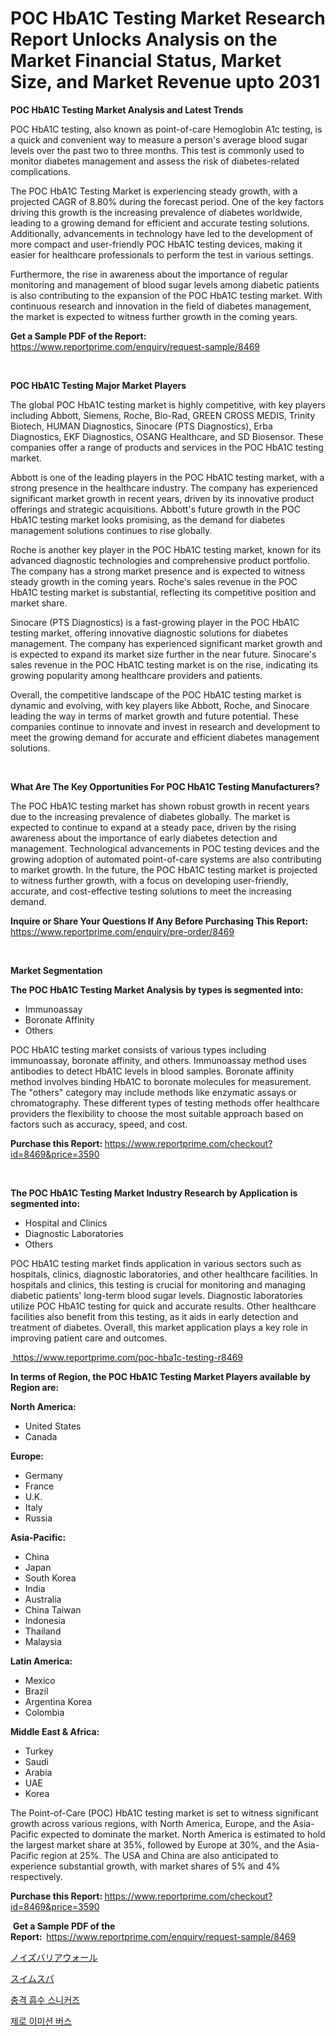 <p><h1>POC HbA1C Testing Market Research Report Unlocks Analysis on the Market Financial Status, Market Size, and Market Revenue upto 2031</h1></p><p><strong>POC HbA1C Testing Market Analysis and Latest Trends</strong></p>
<p><p>POC HbA1C testing, also known as point-of-care Hemoglobin A1c testing, is a quick and convenient way to measure a person's average blood sugar levels over the past two to three months. This test is commonly used to monitor diabetes management and assess the risk of diabetes-related complications.</p><p>The POC HbA1C Testing Market is experiencing steady growth, with a projected CAGR of 8.80% during the forecast period. One of the key factors driving this growth is the increasing prevalence of diabetes worldwide, leading to a growing demand for efficient and accurate testing solutions. Additionally, advancements in technology have led to the development of more compact and user-friendly POC HbA1C testing devices, making it easier for healthcare professionals to perform the test in various settings.</p><p>Furthermore, the rise in awareness about the importance of regular monitoring and management of blood sugar levels among diabetic patients is also contributing to the expansion of the POC HbA1C testing market. With continuous research and innovation in the field of diabetes management, the market is expected to witness further growth in the coming years.</p></p>
<p><strong>Get a Sample PDF of the Report:&nbsp;</strong> <a href="https://www.reportprime.com/enquiry/request-sample/8469">https://www.reportprime.com/enquiry/request-sample/8469</a></p>
<p>&nbsp;</p>
<p><strong>POC HbA1C Testing Major Market Players</strong></p>
<p><p>The global POC HbA1C testing market is highly competitive, with key players including Abbott, Siemens, Roche, Bio-Rad, GREEN CROSS MEDIS, Trinity Biotech, HUMAN Diagnostics, Sinocare (PTS Diagnostics), Erba Diagnostics, EKF Diagnostics, OSANG Healthcare, and SD Biosensor. These companies offer a range of products and services in the POC HbA1C testing market.</p><p>Abbott is one of the leading players in the POC HbA1C testing market, with a strong presence in the healthcare industry. The company has experienced significant market growth in recent years, driven by its innovative product offerings and strategic acquisitions. Abbott's future growth in the POC HbA1C testing market looks promising, as the demand for diabetes management solutions continues to rise globally.</p><p>Roche is another key player in the POC HbA1C testing market, known for its advanced diagnostic technologies and comprehensive product portfolio. The company has a strong market presence and is expected to witness steady growth in the coming years. Roche's sales revenue in the POC HbA1C testing market is substantial, reflecting its competitive position and market share.</p><p>Sinocare (PTS Diagnostics) is a fast-growing player in the POC HbA1C testing market, offering innovative diagnostic solutions for diabetes management. The company has experienced significant market growth and is expected to expand its market size further in the near future. Sinocare's sales revenue in the POC HbA1C testing market is on the rise, indicating its growing popularity among healthcare providers and patients.</p><p>Overall, the competitive landscape of the POC HbA1C testing market is dynamic and evolving, with key players like Abbott, Roche, and Sinocare leading the way in terms of market growth and future potential. These companies continue to innovate and invest in research and development to meet the growing demand for accurate and efficient diabetes management solutions.</p></p>
<p>&nbsp;</p>
<p><strong>What Are The Key Opportunities For POC HbA1C Testing Manufacturers?</strong></p>
<p><p>The POC HbA1C testing market has shown robust growth in recent years due to the increasing prevalence of diabetes globally. The market is expected to continue to expand at a steady pace, driven by the rising awareness about the importance of early diabetes detection and management. Technological advancements in POC testing devices and the growing adoption of automated point-of-care systems are also contributing to market growth. In the future, the POC HbA1C testing market is projected to witness further growth, with a focus on developing user-friendly, accurate, and cost-effective testing solutions to meet the increasing demand.</p></p>
<p><strong>Inquire or Share Your Questions If Any Before Purchasing This Report:</strong> <a href="https://www.reportprime.com/enquiry/pre-order/8469">https://www.reportprime.com/enquiry/pre-order/8469</a></p>
<p>&nbsp;</p>
<p><strong>Market Segmentation</strong></p>
<p><strong>The POC HbA1C Testing Market Analysis by types is segmented into:</strong></p>
<p><ul><li>Immunoassay</li><li>Boronate Affinity</li><li>Others</li></ul></p>
<p><p>POC HbA1C testing market consists of various types including immunoassay, boronate affinity, and others. Immunoassay method uses antibodies to detect HbA1C levels in blood samples. Boronate affinity method involves binding HbA1C to boronate molecules for measurement. The "others" category may include methods like enzymatic assays or chromatography. These different types of testing methods offer healthcare providers the flexibility to choose the most suitable approach based on factors such as accuracy, speed, and cost.</p></p>
<p><strong>Purchase this Report:&nbsp;</strong><a href="https://www.reportprime.com/checkout?id=8469&price=3590">https://www.reportprime.com/checkout?id=8469&price=3590</a></p>
<p>&nbsp;</p>
<p><strong>The POC HbA1C Testing Market Industry Research by Application is segmented into:</strong></p>
<p><ul><li>Hospital and Clinics</li><li>Diagnostic Laboratories</li><li>Others</li></ul></p>
<p><p>POC HbA1C testing market finds application in various sectors such as hospitals, clinics, diagnostic laboratories, and other healthcare facilities. In hospitals and clinics, this testing is crucial for monitoring and managing diabetic patients' long-term blood sugar levels. Diagnostic laboratories utilize POC HbA1C testing for quick and accurate results. Other healthcare facilities also benefit from this testing, as it aids in early detection and treatment of diabetes. Overall, this market application plays a key role in improving patient care and outcomes.</p></p>
<p><a href="https://www.reportprime.com/poc-hba1c-testing-r8469">&nbsp;https://www.reportprime.com/poc-hba1c-testing-r8469</a></p>
<p><strong>In terms of Region, the POC HbA1C Testing Market Players available by Region are:</strong></p>
<p>
    <p> <strong> North America: </strong>
        <ul>
            <li>United States</li>
            <li>Canada</li>
        </ul>
        </p> 
    <p> <strong> Europe: </strong>
        <ul>
            <li>Germany</li>
            <li>France</li>
            <li>U.K.</li>
            <li>Italy</li>
            <li>Russia</li>
        </ul>
        </p> 
    <p> <strong> Asia-Pacific: </strong>
        <ul>
            <li>China</li>
            <li>Japan</li>
            <li>South Korea</li>
            <li>India</li>
            <li>Australia</li>
            <li>China Taiwan</li>
            <li>Indonesia</li>
            <li>Thailand</li>
            <li>Malaysia</li>
        </ul>
        </p> 
    <p> <strong> Latin America: </strong>
        <ul>
            <li>Mexico</li>
            <li>Brazil</li>
            <li>Argentina Korea</li>
            <li>Colombia</li>
        </ul>
        </p> 
    <p> <strong> Middle East & Africa: </strong>
        <ul>
            <li>Turkey</li>
            <li>Saudi</li>
            <li>Arabia</li>
            <li>UAE</li>
            <li>Korea</li>
        </ul>
    </p>
    </p>
<p><p>The Point-of-Care (POC) HbA1C testing market is set to witness significant growth across various regions, with North America, Europe, and the Asia-Pacific expected to dominate the market. North America is estimated to hold the largest market share at 35%, followed by Europe at 30%, and the Asia-Pacific region at 25%. The USA and China are also anticipated to experience substantial growth, with market shares of 5% and 4% respectively.</p></p>
<p><strong>Purchase this Report: </strong><a href="https://www.reportprime.com/checkout?id=8469&price=3590">https://www.reportprime.com/checkout?id=8469&price=3590</a></p>
<p>&nbsp;<strong>Get a Sample PDF of the Report:&nbsp;&nbsp;</strong><a href="https://www.reportprime.com/enquiry/request-sample/8469">https://www.reportprime.com/enquiry/request-sample/8469</a></p>
<p><strong></strong></p>
<p><p><a href="https://github.com/FrancoWeber2023/Market-Research-Report-List-1/blob/main/898012577356.md">ノイズバリアウォール</a></p><p><a href="https://github.com/kegley4963/Market-Research-Report-List-1/blob/main/911570977355.md">スイムスパ</a></p><p><a href="https://github.com/AidenReinger/Market-Research-Report-List-1/blob/main/403673473114.md">충격 흡수 스니커즈</a></p><p><a href="https://github.com/wallacBahrtyinger567686/Market-Research-Report-List-1/blob/main/510712273113.md">제로 이미션 버스</a></p></p>